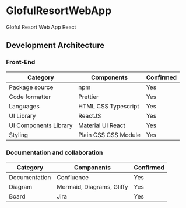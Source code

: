 # GlofulResortWebApp
Gloful Resort Web App React

## Development Architecture
### Front-End

|Category|Components|Confirmed|
|--------|----------|---------|
|Package source|npm|Yes|
|Code formatter|Prettier|Yes|
|Languages|HTML CSS Typescript|Yes|
|UI Library|ReactJS|Yes|
|UI Components Library|Material UI React|Yes|
|Styling|Plain CSS CSS Module|Yes|

### Documentation and collaboration
|Category|Components|Confirmed|
|--------|----------|---------|
|Documentation|Confluence|Yes|
|Diagram|Mermaid, Diagrams, Gliffy |Yes|
|Board|Jira|Yes|